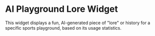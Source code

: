 # AI Playground Lore Widget

This widget displays a fun, AI-generated piece of "lore" or history for a specific sports playground, based on its usage statistics.
